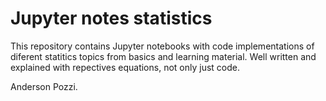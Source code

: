 # Jupyter notes statistics

This repository contains Jupyter notebooks with code implementations of diferent statitics topics from basics and learning material.
Well written and explained with repectives equations, not only just code.

Anderson Pozzi.

